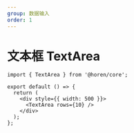 ```yaml
---
group: 数据输入
order: 1
---
```


# 文本框 TextArea

```tsx
import { TextArea } from '@horen/core';

export default () => {
  return (
    <div style={{ width: 500 }}>
      <TextArea rows={10} />
    </div>
  );
};
```
